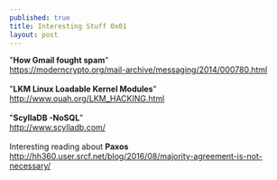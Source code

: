 ```yaml
---
published: true
title: Interesting Stuff 0x01
layout: post
---
```

"<strong>How Gmail fought spam</strong>"<br>
<a target="_blank" href="https://moderncrypto.org/mail-archive/messaging/2014/000780.html">https://moderncrypto.org/mail-archive/messaging/2014/000780.html </a> <br><br>
"<strong>LKM Linux Loadable Kernel Modules</strong>"<br>
<a target="_blank" href="http://www.ouah.org/LKM_HACKING.html" >http://www.ouah.org/LKM_HACKING.html </a> <br><br>
"<strong>ScyllaDB -NoSQL</strong>"<br>
<a target="_blank" href="http://www.scylladb.com">http://www.scylladb.com/ </a><br><br>
Interesting reading about <strong>Paxos</strong><br>
<a target="_blank" href="http://hh360.user.srcf.net/blog/2016/08/majority-agreement-is-not-necessary/">http://hh360.user.srcf.net/blog/2016/08/majority-agreement-is-not-necessary/</a>  <br>